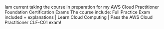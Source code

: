 Iam current taking the course in preparation for my AWS Cloud Practitioner Foundation Certification Exams
The course include:
Full Practice Exam included + explanations | Learn Cloud Computing | Pass the AWS Cloud Practitioner CLF-C01 exam!
